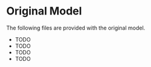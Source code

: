 # Original Model

The following files are provided with the original model.

+ TODO
+ TODO
+ TODO
+ TODO

